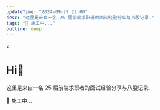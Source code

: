 ```yaml
---
updateTime: "2024-09-29 22:00"
desc: "这里是来自一名 25 届前端求职者的面试经验分享与八股记录."
tags: "🚧 施工中..."
outline: deep
---
```

z
# Hi👋

这里是来自一名 25 届前端求职者的面试经验分享与八股记录.

🚧 施工中...
